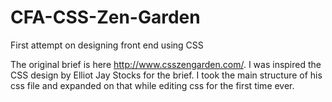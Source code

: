 # CFA-CSS-Zen-Garden
First attempt on designing front end using CSS

The original brief is here http://www.csszengarden.com/. I was inspired the CSS design by Elliot Jay Stocks for the brief.
I took the main structure of his css file and expanded on that while editing css for the first time ever. 
